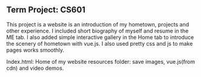 ## Term Project: CS601

This project is a website is an introduction of my hometown, projects and other experience. 
I included short biography of myself and resume in the ME tab. I also added simple interactive gallery in the Home
tab to introduce the scenery of hometown with vue.js. I also used pretty css and js to make pages works smoothly.

Index.html: Home of my website
resources folder: save images, vue.js(from cdn) and video demos.
